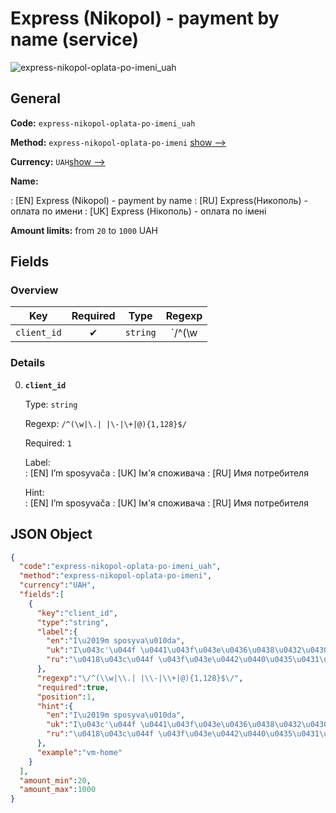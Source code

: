 
# Express (Nikopol) - payment by name (service) 
![express-nikopol-oplata-po-imeni_uah](https://static.openfintech.io/payout_methods/express-nikopol-oplata-po-imeni_uah/logo.svg?w=400&c=v0.59.26#w24)  

## General 
 
**Code:** `express-nikopol-oplata-po-imeni_uah` 
 
**Method:** `express-nikopol-oplata-po-imeni` 
[show -->](#) 
 
**Currency:** `UAH`[show -->](#) 
 
**Name:** 
 
:	[EN] Express (Nikopol) - payment by name 
:	[RU] Express(Никополь) - оплата по имени 
:	[UK] Express (Нікополь) - оплата по імені 
 
**Amount limits:** from `20` to `1000` UAH 

## Fields 

### Overview 

|Key|Required|Type|Regexp| 
|:---:|:---:|:---:|:---:| 
|`client_id`|✔|`string`|`/^(\w|\.| |\-|\+|@){1,128}$/`| 
 

### Details 
 
0. **`client_id`** 
 
	Type: `string` 
 
	Regexp: `/^(\w|\.| |\-|\+|@){1,128}$/` 
 
	Required: `1` 
 
	Label:  
	: [EN] I’m sposyvača 
	: [UK] Iм'я споживача 
	: [RU] Имя потребителя 
 
	Hint:  
	: [EN] I’m sposyvača 
	: [UK] Iм'я споживача 
	: [RU] Имя потребителя 
 

## JSON Object 

```json
{
  "code":"express-nikopol-oplata-po-imeni_uah",
  "method":"express-nikopol-oplata-po-imeni",
  "currency":"UAH",
  "fields":[
    {
      "key":"client_id",
      "type":"string",
      "label":{
        "en":"I\u2019m sposyva\u010da",
        "uk":"I\u043c'\u044f \u0441\u043f\u043e\u0436\u0438\u0432\u0430\u0447\u0430",
        "ru":"\u0418\u043c\u044f \u043f\u043e\u0442\u0440\u0435\u0431\u0438\u0442\u0435\u043b\u044f"
      },
      "regexp":"\/^(\\w|\\.| |\\-|\\+|@){1,128}$\/",
      "required":true,
      "position":1,
      "hint":{
        "en":"I\u2019m sposyva\u010da",
        "uk":"I\u043c'\u044f \u0441\u043f\u043e\u0436\u0438\u0432\u0430\u0447\u0430",
        "ru":"\u0418\u043c\u044f \u043f\u043e\u0442\u0440\u0435\u0431\u0438\u0442\u0435\u043b\u044f"
      },
      "example":"vm-home"
    }
  ],
  "amount_min":20,
  "amount_max":1000
}
```  
